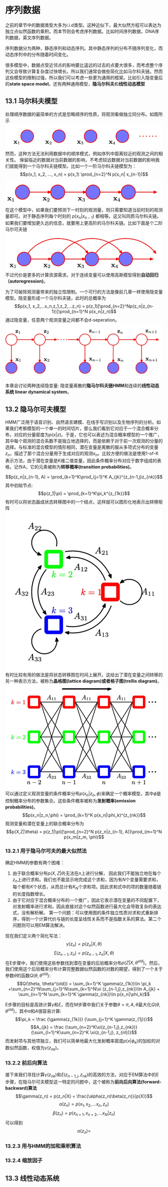 # 序列数据

之前的章节中的数据类型大多为i.i.d类型。这种近似下，最大似然方程可以表达为独立点似然函数的乘积。而本节则会考虑序列数据。比如时间序列数据，DNA序列数据，英文序列数据。

序列数据分为两种，静态序列和动态序列。其中静态序列的分布不随序列变化，而动态序列中的分布随着时间变化。

很多模型中，数据点受近邻点的影响要比遥远的过去的点要大很多，而考虑整个序列又会导致计算复杂度过快增长。所以我们通常会做些简化比如马尔科夫链。然而这些模型的限制过强，所以我们可以考虑一些更为通用的框架。比如引入隐变量后的**state space model**。还有两种通用模型，**隐马尔科夫**和**线性动态模型**

## 13.1 马尔科夫模型
处理顺序数据的最简单的方式是忽略顺序的性质，将观测看做独立同分布。如图所示
![idd_sequence](idd_sequence.png)
然而，这种方法无法利用数据中的顺序模式，例如序列中距离较近的观测之间的相关性。 保留临近的数据对当前数据的影响，不考虑较远数据对当前数据的影响我们就能得到一个马尔科夫链模型。比如一个一阶马尔科夫链模型为：
$$p(x_1, x_2, ..., x_n) = p(x_1) \prod_{n=2}^N p(x_n| x_{n-1})$$
![1-order-mc](1_order_mc.png)
在这个模型中，如果我们要预测下一时刻的观测量，则只需要知道当前时刻的观测量即可。对于静态序列每个时刻的 $p(x_n|x_{n-1})$ 都相等。这又叫同质马尔科夫链。如果我们要增加更久远的信息，就要用上更高阶的马尔科夫链。比如下面是个二阶马尔可夫链
![2-order-mc](2_order_mc.png)
不过代价是更多的计算资源需求。对于连续变量可以使用高斯模型得到**自动回归（autoregression)**。

为了可破除观测量带来的独立性限制。一个可行的方法是像前几章一样使用隐变量模型。隐变量形成一个马尔科夫链，此时的总概率为
$$p(x_1, x_2,...x_n,z_1,z_2,...z_n) = p(z_1)[\prod_{n=2}^Np(z_n|z_{n-1})]\prod_{n=1}^N p(x_n|z_n)$$
通过隐变量，任意两个观测变量之间都不会d-seperation。
![hmm_mc](hmm_mc.png)

本章会讨论两种连续隐变量: 隐变量离散的**隐马尔科夫链HMM**和连续的**线性动态系统 linear dynamical system**。

## 13.2 隐马尔可夫模型
HMM广泛用于语音识别、自然语言建模、在线手写识别以及生物序列的分析。如果我们考察模型的一个单一的时间切片，那么我们看到它对应于一个混合概率分布，对应的分量密度为$p(x|z)$。于是，它也可以表述为混合概率模型的一个推广，其中每个观测的混合系数不是独立地选择的，而是依赖于对于前一次观测的分量的选择。与标准的混合模型的情形相同，潜在变量是离散的服从多项式分布的变量$z_n$，描述了那个混合分量用于生成对应的观测$x_n$。比较方便的做法是使用1-of-K表示方法，由于潜在变量是K维二值变量，因此条件概率分布对应于数字组成的表格，记作A，它的元素被称为**转移概率(transition probabilities)**。

$$p(z_n|z_{n-1}, A) = \prod_{k=1}^K\prod_{j=1}^K A_{jk}^{z_{n-1,j}z_{nk}}$$
其中初始节点:
$$p(z_1|\pi) = \prod_{k=1}^K\pi_k^{z_{1k}}$$
有时可以将状态画成状态转移图中的一个结点，这样就可以图形化地表示出转移矩阵
![transition](transition.png)
有时比较有用的做法是将状态转移图在时间上展开。这给出了潜在变量之间转移的另一种表示方法，被称为**晶格图(lattice diagram)**或者**格子图(trellis diagram)**。
![lattice](lattice.png)
可以通过定义观测变量的条件概率分布$p(x_n|z_n, \phi)$来确定一个概率模型，其中$\phi$是控制概率分布的参数集合。这些条件概率被称为**发射概率(emission probabilities)**。
$$p(x_n|z_n,\phi) = \prod_{k=1}^K p(x_n|\phi_k)^{z_{nk}}$$
观测变量和潜在变量上的联合概率分布为
$$p(X,Z|\theta) = p(z_1|\pi)[\prod_{n=2}^N p(z_n|z_{n-1}, A)]\prod_{m=1}^N p(x_m|z_m, \phi)$$

### 13.2.1 用于隐马尔可夫的最大似然法
确定HMM的参数有两个困难：
1. 由于联合概率分布$p(X, Z |\theta)$无法在$n$上进行分解， 因此我们不能独立地在每个$z_n$上进行求和。我们也不能显示地完成这个求和，因为有$N$个变量需要求和，每个都有$K$个状态，从而总计有$K_N$个求和项。因此求和式中的项的数量随着链的长度指数增长。
2. 由于它对应于混合概率分布的一个推广，因此它表示潜在变量的不同配置下，对发射概率进行求和。因此直接对这个似然函数进行最大化会导致复杂的表达式，没有解析解。
第一个问题：可以使用图的条件独立性质对求和式重新排序，得到一个计算代价与链的长度呈线性关系而不是指数关系的算法。第二个问题则可以用EM算法解决。

现在我们定义两个简化写法：
$$\gamma(z_n) = p(z_n | X,\theta)$$
$$\xi(z_{n-1},z_n) =p(z_{n-1}, z_n | X,\theta)$$
在E步骤中，我们使用这些参数找到潜在变量的后验概率分布$p(Z|X,\theta^{old})$。然后，我们使用这个后验概率分布计算完整数据似然函数的对数的期望，得到了一个关于参数$\theta$的函数$Q(\theta,\theta^{old})$:
$$Q(\theta, \theta^{old}) = \sum_{k=1}^K \gamma(z_{1k})\ln \pi_k +\sum_{n=2}^N\sum_{j=1}^N\sum_{k=1}^N\xi (z_{n-1,j},z_{nk})\ln A_{jk} + \sum_{n=1}^N \sum_{k=1}^K \gamma(z_{nk})\ln p(x_n|\phi_k)$$

E步骤的目标是高效计算$\gamma$和$\xi$，而在M步骤中我们关于参数$\theta = {\pi, A, \theta}$最大化$Q(\theta, \theta^{old})$，其中$\pi$和$A$很容易计算:
$$\pi_k = \frac {\gamma(z_{1k})} {\sum_{j=1}^K \gamma(z_{1j})}$$
$$A_{jk} = \frac {\sum_{n=2}^K\xi(z_{n-1,j},z_{nk})} {\sum_{l=1}^K\sum_{n=2}^K \xi(z_{n-1,j}, z_{nl})}$$
而发射项与其他项独立，我们可以简单地最大化发射概率密度$p(x|\phi_k)$的加权的对数似然函数，权值为$\gamma(z_{nk})$。

### 13.2.2 前后向算法
接下来我们寻找计算$\gamma(z_{nk})$和$\xi(z_{n−1,j},z_{nk})$的高效的方法，对应于EM算法中的E步骤，在隐马尔可夫模型这一特定的问题中，这个被称为**前向后向算法(forward-backward)算法**
$$\gamma(z_n) = p(z_n|X) = \frac{\alpha(z_n)\beta(z_n)}{p(X)}$$
$$\alpha(z_n) = p(x_1,x_2,...x_n,z_n)$$
$$\beta(z_n) = p(x_{n+1},x_{n+2},...x_N|z_n)$$
可以得到
$$\alpha(z_n) = $$

### 13.2.3 用与HMM的加和乘积算法

### 13.2.4 缩放因子

## 13.3 线性动态系统

